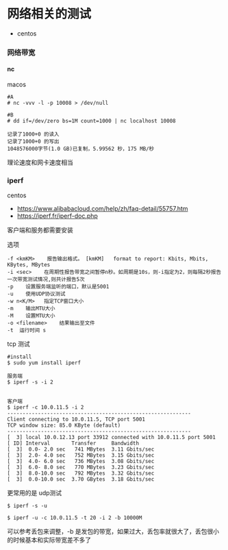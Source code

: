 # 网络相关的测试

* centos

### 网络带宽

#### nc 
macos 

```
#A
# nc -vvv -l -p 10008 > /dev/null 

#B
# dd if=/dev/zero bs=1M count=1000 | nc localhost 10008

记录了1000+0 的读入
记录了1000+0 的写出
1048576000字节(1.0 GB)已复制，5.99562 秒，175 MB/秒
```

理论速度和网卡速度相当


### iperf 
centos 


* https://www.alibabacloud.com/help/zh/faq-detail/55757.htm
* https://iperf.fr/iperf-doc.php 

客户端和服务都需要安装

选项
```
-f <kmKM>    报告输出格式。 [kmKM]   format to report: Kbits, Mbits, KBytes, MBytes
-i <sec>    在周期性报告带宽之间暂停n秒。如周期是10s，则-i指定为2，则每隔2秒报告一次带宽测试情况,则共计报告5次
-p    设置服务端监听的端口，默认是5001
-u    使用UDP协议测试
-w n<K/M>   指定TCP窗口大小
-m    输出MTU大小
-M    设置MTU大小
-o <filename>    结果输出至文件
-t  运行时间 s
```


tcp 测试
```
#install 
$ sudo yum install iperf

服务端
$ iperf -s -i 2


客户端
$ iperf -c 10.0.11.5 -i 2
------------------------------------------------------------
Client connecting to 10.0.11.5, TCP port 5001
TCP window size: 85.0 KByte (default)
------------------------------------------------------------
[  3] local 10.0.12.13 port 33912 connected with 10.0.11.5 port 5001
[ ID] Interval       Transfer     Bandwidth
[  3]  0.0- 2.0 sec   741 MBytes  3.11 Gbits/sec
[  3]  2.0- 4.0 sec   752 MBytes  3.15 Gbits/sec
[  3]  4.0- 6.0 sec   736 MBytes  3.08 Gbits/sec
[  3]  6.0- 8.0 sec   770 MBytes  3.23 Gbits/sec
[  3]  8.0-10.0 sec   792 MBytes  3.32 Gbits/sec
[  3]  0.0-10.0 sec  3.70 GBytes  3.18 Gbits/sec
```


更常用的是 udp测试

```
$ iperf -s -u

$ iperf -u -c 10.0.11.5 -t 20 -i 2 -b 10000M   
```
可以参考丢包来调整，-b 是发包的带宽，如果过大，丢包率就很大了，丢包很小的时候基本和实际带宽差不多了

